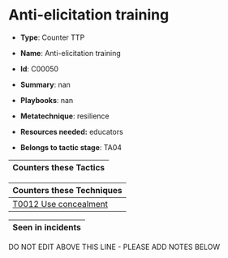 # Anti-elicitation training

* **Type**: Counter TTP

* **Name**: Anti-elicitation training

* **Id**: C00050

* **Summary**: nan

* **Playbooks**: nan

* **Metatechnique**: resilience

* **Resources needed:** educators

* **Belongs to tactic stage**: TA04


| Counters these Tactics |
| ---------------------- |



| Counters these Techniques |
| ------------------------- |
| [T0012 Use concealment](../techniques/T0012.md) |



| Seen in incidents |
| ----------------- |


DO NOT EDIT ABOVE THIS LINE - PLEASE ADD NOTES BELOW